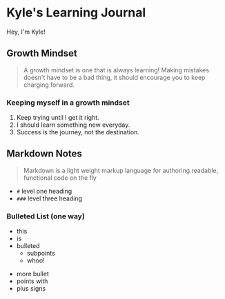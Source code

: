 # Kyle's Learning Journal
Hey, I'm Kyle! 

## Growth Mindset
> A growth mindset is one that is always learning! Making mistakes doesn't have to be a bad thing, it should encourage you to keep charging forward.

### Keeping myself in a growth mindset
1. Keep trying until I get it right.
1. I should learn something new everyday.
1. Success is the journey, not the destination.


## Markdown Notes
> Markdown is a light weight markup language for authoring readable, functional code on the fly
- `#` level one heading
- `###` level three heading


### Bulleted List (one way)
- this
- is
- bulleted
  - subpoints
  - whoo!
+ more bullet
+ points with
+ plus signs

